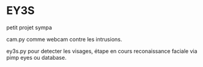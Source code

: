 # EY3S
petit projet sympa

cam.py comme webcam contre les intrusions.

ey3s.py pour detecter les visages, étape en cours reconaissance faciale via pimp eyes ou database.
